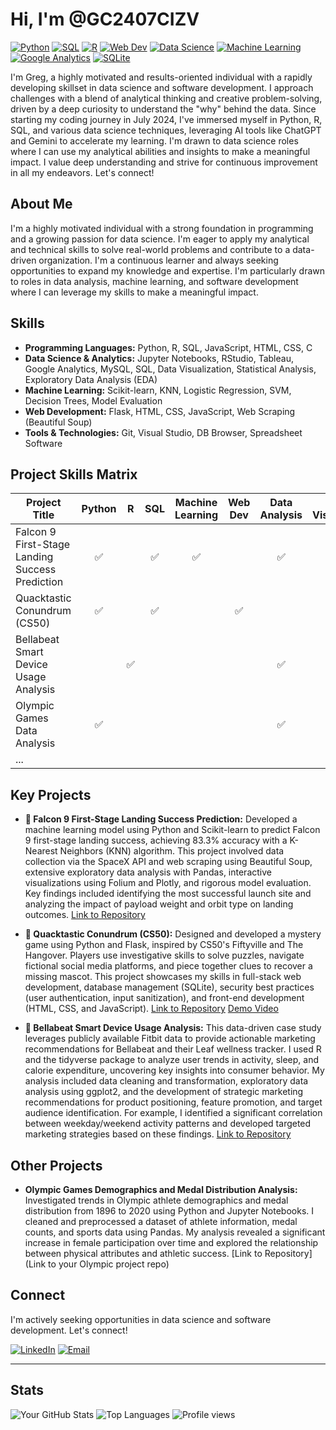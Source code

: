 # Hi, I'm @GC2407CIZV

[![Python](https://img.shields.io/badge/Python-3776AB?style=flat-square&logo=python&logoColor=white)](https://www.python.org/)
[![SQL](https://img.shields.io/badge/SQL-4479A1?style=flat-square&logo=sql&logoColor=white)](https://www.w3schools.com/sql/)
[![R](https://img.shields.io/badge/R-276DC3?style=flat-square&logo=r&logoColor=white)](https://www.r-project.org/)
[![Web Dev](https://img.shields.io/badge/Web%20Dev-1572B6?style=flat-square&logo=html5&logoColor=white)](https://www.w3schools.com/html/)
[![Data Science](https://img.shields.io/badge/Data%20Science-F37626?style=flat-square&logo=jupyter&logoColor=white)](https://jupyter.org/)
[![Machine Learning](https://img.shields.io/badge/Machine%20Learning-F7931E?style=flat-square&logo=scikit-learn&logoColor=white)](https://scikit-learn.org/stable/)
[![Google Analytics](https://img.shields.io/badge/Google%20Analytics-E37400?style=flat-square&logo=googleanalytics&logoColor=white)](https://analytics.google.com/)
[![SQLite](https://img.shields.io/badge/SQLite-003B57?style=flat-square&logo=sqlite&logoColor=white)](https://www.sqlite.org/index.html)


I'm Greg, a highly motivated and results-oriented individual with a rapidly developing skillset in data science and software development.  I approach challenges with a blend of analytical thinking and creative problem-solving, driven by a deep curiosity to understand the "why" behind the data. Since starting my coding journey in July 2024, I've immersed myself in Python, R, SQL, and various data science techniques, leveraging AI tools like ChatGPT and Gemini to accelerate my learning. I'm drawn to data science roles where I can use my analytical abilities and insights to make a meaningful impact.  I value deep understanding and strive for continuous improvement in all my endeavors. Let's connect!

## About Me

I'm a highly motivated individual with a strong foundation in programming and a growing passion for data science. I'm eager to apply my analytical and technical skills to solve real-world problems and contribute to a data-driven organization. I'm a continuous learner and always seeking opportunities to expand my knowledge and expertise.  I'm particularly drawn to roles in data analysis, machine learning, and software development where I can leverage my skills to make a meaningful impact.

## Skills

* **Programming Languages:** Python, R, SQL, JavaScript, HTML, CSS, C
* **Data Science & Analytics:** Jupyter Notebooks, RStudio, Tableau, Google Analytics, MySQL, SQL, Data Visualization, Statistical Analysis, Exploratory Data Analysis (EDA)
* **Machine Learning:** Scikit-learn, KNN, Logistic Regression, SVM, Decision Trees, Model Evaluation
* **Web Development:** Flask, HTML, CSS, JavaScript, Web Scraping (Beautiful Soup)
* **Tools & Technologies:** Git, Visual Studio, DB Browser, Spreadsheet Software

## Project Skills Matrix

| Project Title                                    | Python | R | SQL | Machine Learning | Web Dev | Data Analysis | Data Visualization | Jupyter Notebook | RStudio | Beautiful Soup | R Markdown | tidyverse | ggplot2 | lubridate | ... |
|-------------------------------------------------|:------:|:---:|:---:|:----------------:|:-------:|:-------------:|:-----------------:|:--------------:|:-------:|:--------------:|:----------:|:----------:|:--------:|:----------:|-----|
| Falcon 9 First-Stage Landing Success Prediction |  <div align="center">✅</div> |   | <div align="center">✅</div> |  <div align="center">✅</div>             |         | <div align="center">✅</div> | <div align="center">✅</div>     | <div align="center">✅</div> |       | <div align="center">✅</div> |            |            |          |            | ... |
| Quacktastic Conundrum (CS50)                   |  <div align="center">✅</div> |   | <div align="center">✅</div> |                  | <div align="center">✅</div> |               |                  |                |       |                |            |            |          |            | ... |
| Bellabeat Smart Device Usage Analysis            |        | <div align="center">✅</div>  |     |                  |         | <div align="center">✅</div> |  <div align="center">✅</div>    |                | <div align="center">✅</div> |                | <div align="center">✅</div> | <div align="center">✅</div> | <div align="center">✅</div> | <div align="center">✅</div> | ... |
| Olympic Games Data Analysis                     |  <div align="center">✅</div> |   |     |                  |         | <div align="center">✅</div> | <div align="center">✅</div> | <div align="center">✅</div> |       |                |            |            |          |            | ... |
| ...                                             |        |   |     |                  |         |               |                  |                |       |                |            |            |          |            | ... |

## Key Projects

* **🚀 Falcon 9 First-Stage Landing Success Prediction:**  Developed a machine learning model using Python and Scikit-learn to predict Falcon 9 first-stage landing success, achieving 83.3% accuracy with a K-Nearest Neighbors (KNN) algorithm. This project involved data collection via the SpaceX API and web scraping using Beautiful Soup, extensive exploratory data analysis with Pandas, interactive visualizations using Folium and Plotly, and rigorous model evaluation.  Key findings included identifying the most successful launch site and analyzing the impact of payload weight and orbit type on landing outcomes. [Link to Repository](https://github.com/GC2407CIZV/IBM/tree/main/Applied%20Data%20Science%20Capstone)

* **🦆 Quacktastic Conundrum (CS50):** Designed and developed a mystery game using Python and Flask, inspired by CS50's Fiftyville and The Hangover. Players use investigative skills to solve puzzles, navigate fictional social media platforms, and piece together clues to recover a missing mascot.  This project showcases my skills in full-stack web development, database management (SQLite), security best practices (user authentication, input sanitization), and front-end development (HTML, CSS, and JavaScript). [Link to Repository](https://github.com/GC2407CIZV/CS50/tree/main/project)  [Demo Video](https://www.youtube.com/watch?v=M8YOX5bFVbg&themeRefresh=1)

* **🌿 Bellabeat Smart Device Usage Analysis:** This data-driven case study leverages publicly available Fitbit data to provide actionable marketing recommendations for Bellabeat and their Leaf wellness tracker. I used R and the tidyverse package to analyze user trends in activity, sleep, and calorie expenditure, uncovering key insights into consumer behavior.  My analysis included data cleaning and transformation, exploratory data analysis using ggplot2, and the development of strategic marketing recommendations for product positioning, feature promotion, and target audience identification.  For example, I identified a significant correlation between weekday/weekend activity patterns and developed targeted marketing strategies based on these findings. [Link to Repository](https://github.com/GC2407CIZV/Google-Analytics/tree/main/Capstone)


## Other Projects

* **Olympic Games Demographics and Medal Distribution Analysis:** Investigated trends in Olympic athlete demographics and medal distribution from 1896 to 2020 using Python and Jupyter Notebooks. I cleaned and preprocessed a dataset of athlete information, medal counts, and sports data using Pandas. My analysis revealed a significant increase in female participation over time and explored the relationship between physical attributes and athletic success. [Link to Repository](Link to your Olympic project repo)


## Connect

I'm actively seeking opportunities in data science and software development. Let's connect!

[![LinkedIn](https://img.icons8.com/ios-filled/50/808080/linkedin.png)](https://www.linkedin.com/in/gregory-charles-7a460550/) [![Email](https://img.icons8.com/ios-filled/50/808080/new-post.png)](mailto:gregory.charles01@gmail.com)

---

## Stats

![Your GitHub Stats](https://github-readme-stats.vercel.app/api?username=GC2407CIZV&show_icons=true&theme=radical)
![Top Languages](https://github-readme-stats.vercel.app/api/top-langs/?username=GC2407CIZV&layout=compact&langs_count=10&theme=dracula)
![Profile views](https://komarev.com/ghpvc/?username=GC2407CIZV)

